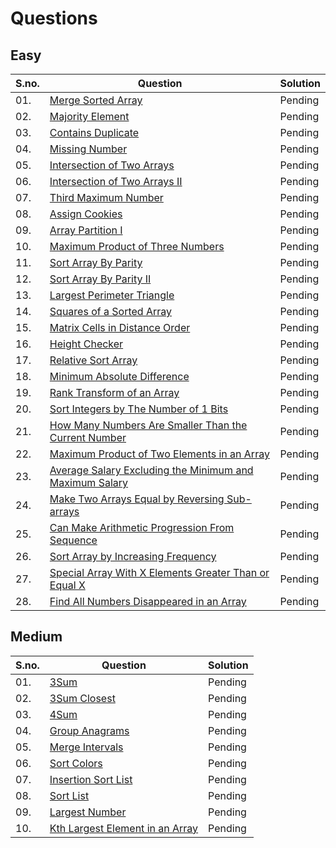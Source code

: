 # Questions

## Easy
|S.no.|Question|Solution|
|---|------------|------------|
|01.|[Merge Sorted Array](https://leetcode.com/problems/merge-sorted-array/)|Pending|
|02.| [Majority Element](https://leetcode.com/problems/majority-element/)|Pending|
|03.| [Contains Duplicate](https://leetcode.com/problems/contains-duplicate/)|Pending|
|04.| [Missing Number](https://leetcode.com/problems/missing-number/)|Pending|
|05.| [Intersection of Two Arrays](https://leetcode.com/problems/intersection-of-two-arrays/)|Pending|
|06.| [Intersection of Two Arrays II](https://leetcode.com/problems/intersection-of-two-arrays-ii/)|Pending|
|07.| [Third Maximum Number](https://leetcode.com/problems/third-maximum-number/)|Pending|
|08.| [Assign Cookies](https://leetcode.com/problems/assign-cookies/)|Pending|
|09.| [Array Partition I](https://leetcode.com/problems/array-partition-i/)|Pending|
|10.| [Maximum Product of Three Numbers](https://leetcode.com/problems/maximum-product-of-three-numbers/)|Pending|
|11.| [Sort Array By Parity](https://leetcode.com/problems/sort-array-by-parity/)|Pending|
|12.| [Sort Array By Parity II](https://leetcode.com/problems/sort-array-by-parity-ii/)|Pending|
|13.| [Largest Perimeter Triangle](https://leetcode.com/problems/largest-perimeter-triangle/)|Pending|
|14.| [Squares of a Sorted Array](https://leetcode.com/problems/squares-of-a-sorted-array/)|Pending|
|15.| [Matrix Cells in Distance Order](https://leetcode.com/problems/matrix-cells-in-distance-order/)|Pending|
|16.| [Height Checker](https://leetcode.com/problems/height-checker/)|Pending|
|17.| [Relative Sort Array](https://leetcode.com/problems/relative-sort-array/)|Pending|
|18.| [Minimum Absolute Difference](https://leetcode.com/problems/minimum-absolute-difference/)|Pending|
|19.| [Rank Transform of an Array](https://leetcode.com/problems/rank-transform-of-an-array/)|Pending|
|20.| [Sort Integers by The Number of 1 Bits](https://leetcode.com/problems/sort-integers-by-the-number-of-1-bits/)|Pending|
|21.| [How Many Numbers Are Smaller Than the Current Number](https://leetcode.com/problems/how-many-numbers-are-smaller-than-the-current-number/)|Pending|
|22.| [Maximum Product of Two Elements in an Array](https://leetcode.com/problems/maximum-product-of-two-elements-in-an-array/)|Pending|
|23.| [Average Salary Excluding the Minimum and Maximum Salary](https://leetcode.com/problems/average-salary-excluding-the-minimum-and-maximum-salary/)|Pending|
|24.| [Make Two Arrays Equal by Reversing Sub-arrays](https://leetcode.com/problems/make-two-arrays-equal-by-reversing-sub-arrays/)|Pending|
|25.| [Can Make Arithmetic Progression From Sequence](https://leetcode.com/problems/can-make-arithmetic-progression-from-sequence/)|Pending|
|26.| [Sort Array by Increasing Frequency](https://leetcode.com/problems/sort-array-by-increasing-frequency/)|Pending|
|27.| [Special Array With X Elements Greater Than or Equal X](https://leetcode.com/problems/special-array-with-x-elements-greater-than-or-equal-x/)|Pending|
|28.| [Find All Numbers Disappeared in an Array](https://leetcode.com/problems/find-all-numbers-disappeared-in-an-array/) |Pending|


## Medium
|S.no.|Question|Solution|
|---|------------|------------|
|01.| [3Sum](https://leetcode.com/problems/3sum/)|Pending|
|02.| [3Sum Closest](https://leetcode.com/problems/3sum-closest/)|Pending|
|03.| [4Sum](https://leetcode.com/problems/4sum/)|Pending|
|04.| [Group Anagrams](https://leetcode.com/problems/group-anagrams/)|Pending|
|05.| [Merge Intervals](https://leetcode.com/problems/merge-intervals/)|Pending|
|06.| [Sort Colors](https://leetcode.com/problems/sort-colors/)|Pending|
|07.| [Insertion Sort List](https://leetcode.com/problems/insertion-sort-list/)|Pending|
|08.| [Sort List](https://leetcode.com/problems/sort-list/)|Pending|
|09.| [Largest Number](https://leetcode.com/problems/largest-number/)|Pending|
|10.| [Kth Largest Element in an Array](https://leetcode.com/problems/kth-largest-element-in-an-array/)|Pending|

